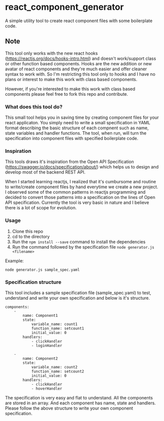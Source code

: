 # react_component_generator
A simple utility tool to create react component files with some boilerplate code.

## Note

This tool only works with the new react hooks (https://reactjs.org/docs/hooks-intro.html) and doesn't work/support class or other function based components. Hooks are the new addition or new avatar of react components and they're much easier and offer cleaner syntax to work with. So I'm restricting this tool only to hooks and I have no plans or interest to make this work with class based components.

However, if you're interested to make this work with class based components please feel free to fork this repo and contribute. 

### What does this tool do?

This small tool helps you in saving time by creating component files for your react applicaton. You simply need to write a small specification in YAML format describing the basic structure of each compnent such as name, state variables and handler functions. The tool, when run, will turn the specification into component files with specified boilerplate code.

### Inspiration

This tools draws it's inspiration from the Open API Specification (https://swagger.io/docs/specification/about/) which helps us to design and develop most of the backend REST API. 

When I started learning reactjs, I realized that it's cumbursome and routine to write/create component files by hand everytime we create a new project. I observed some of the common patterns in reactjs programming and decided to convert those patterns into a specification on the lines of Open API specification. Currently the tool is very basic in nature and I believe there is a lot of scope for evolution. 

### Usage
1)  Clone this repo
2)  cd to the directory  
3)  Run the `npm install --save` command to install the dependencies
4)  Run the command followed by the specification file `node generator.js <filename> `

Example:

`node generator.js sample_spec.yaml`

### Specification structure

This tool includes a sample specification file (sample_spec.yaml) to test, understand and write your own specification and below is it's structure.

```
components:
    -
        name: Component1
        state:
            variable_name: count1
            function_name: setcount1
            initial_value: 0
        handlers:
            - clickHandler
            - loginHandler
    
    -
        name: Component2
        state:
            variable_name: count2
            function_name: setcount2
            initial_value: 0
        handlers:
            - clickHandler
            - hoverHandler
```

The specification is very easy and flat to understand. All the components are stored in an array. And each component has name, state and handlers. Please follow the above structure to write your own component specification.